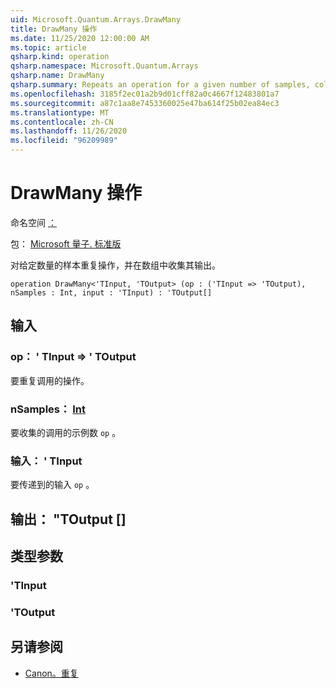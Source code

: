 ```yaml
---
uid: Microsoft.Quantum.Arrays.DrawMany
title: DrawMany 操作
ms.date: 11/25/2020 12:00:00 AM
ms.topic: article
qsharp.kind: operation
qsharp.namespace: Microsoft.Quantum.Arrays
qsharp.name: DrawMany
qsharp.summary: Repeats an operation for a given number of samples, collecting its outputs in an array.
ms.openlocfilehash: 3185f2ec01a2b9d01cff82a0c4667f12483801a7
ms.sourcegitcommit: a87c1aa8e7453360025e47ba614f25b02ea84ec3
ms.translationtype: MT
ms.contentlocale: zh-CN
ms.lasthandoff: 11/26/2020
ms.locfileid: "96209989"
---
```

# <a name="drawmany-operation"></a>DrawMany 操作

命名空间 [：](xref:Microsoft.Quantum.Arrays)

包： [Microsoft 量子. 标准版](https://nuget.org/packages/Microsoft.Quantum.Standard)


对给定数量的样本重复操作，并在数组中收集其输出。

```qsharp
operation DrawMany<'TInput, 'TOutput> (op : ('TInput => 'TOutput), nSamples : Int, input : 'TInput) : 'TOutput[]
```


## <a name="input"></a>输入

### <a name="op--tinput--toutput"></a>op： ' TInput => ' TOutput 

要重复调用的操作。


### <a name="nsamples--int"></a>nSamples： [Int](xref:microsoft.quantum.lang-ref.int)

要收集的调用的示例数 `op` 。


### <a name="input--tinput"></a>输入： ' TInput

要传递到的输入 `op` 。



## <a name="output--toutput"></a>输出： "TOutput []



## <a name="type-parameters"></a>类型参数

### <a name="tinput"></a>'TInput


### <a name="toutput"></a>'TOutput



## <a name="see-also"></a>另请参阅

- [Canon。重复](xref:Microsoft.Quantum.Canon.Repeat)